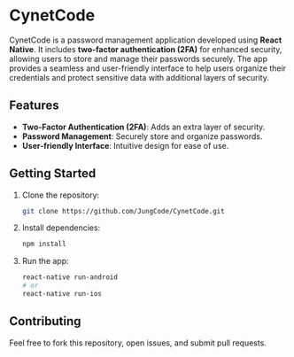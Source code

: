 # CynetCode

CynetCode is a password management application developed using **React Native**. It includes **two-factor authentication (2FA)** for enhanced security, allowing users to store and manage their passwords securely. The app provides a seamless and user-friendly interface to help users organize their credentials and protect sensitive data with additional layers of security.

## Features

- **Two-Factor Authentication (2FA)**: Adds an extra layer of security.
- **Password Management**: Securely store and organize passwords.
- **User-friendly Interface**: Intuitive design for ease of use.

## Getting Started

1. Clone the repository:
    ```bash
    git clone https://github.com/JungCode/CynetCode.git
    ```

2. Install dependencies:
    ```bash
    npm install
    ```

3. Run the app:
    ```bash
    react-native run-android
    # or
    react-native run-ios
    ```

## Contributing

Feel free to fork this repository, open issues, and submit pull requests.
